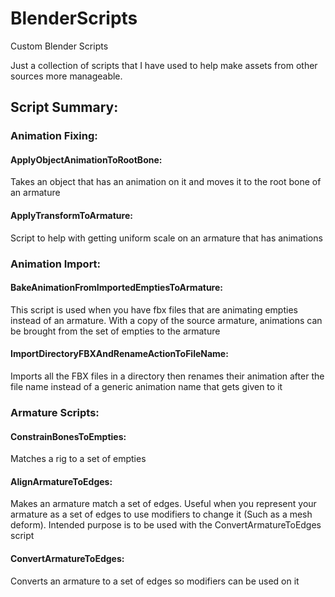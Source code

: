 # BlenderScripts
Custom Blender Scripts

Just a collection of scripts that I have used to help make assets from other sources more manageable.

## Script Summary:

### Animation Fixing:
#### ApplyObjectAnimationToRootBone:
Takes an object that has an animation on it and moves it to the root bone of an armature

#### ApplyTransformToArmature:
Script to help with getting uniform scale on an armature that has animations


### Animation Import:
#### BakeAnimationFromImportedEmptiesToArmature:
This script is used when you have fbx files that are animating empties instead of an armature. With a copy of the source armature, animations can be brought from the set of empties to the armature

#### ImportDirectoryFBXAndRenameActionToFileName:
Imports all the FBX files in a directory then renames their animation after the file name instead of a generic animation name that gets given to it


### Armature Scripts:
#### ConstrainBonesToEmpties:
Matches a rig to a set of empties

#### AlignArmatureToEdges:
Makes an armature match a set of edges. Useful when you represent your armature as a set of edges to use modifiers to change it (Such as a mesh deform). Intended purpose is to be used with the ConvertArmatureToEdges script

#### ConvertArmatureToEdges:
Converts an armature to a set of edges so modifiers can be used on it

